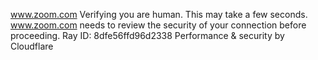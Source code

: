 www.zoom.com
Verifying you are human. This may take a few seconds.
www.zoom.com needs to review the security of your connection before proceeding.
Ray ID: 8dfe56ffd96d2338
Performance & security by Cloudflare